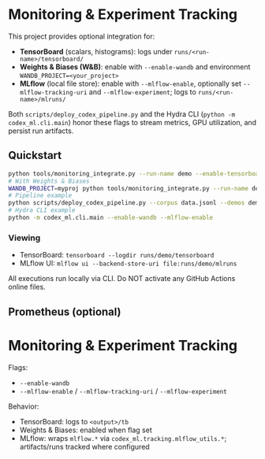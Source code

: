 # Monitoring & Experiment Tracking

This project provides optional integration for:
- **TensorBoard** (scalars, histograms): logs under `runs/<run-name>/tensorboard/`
- **Weights & Biases (W&B)**: enable with `--enable-wandb` and environment `WANDB_PROJECT=<your_project>`
- **MLflow** (local file store): enable with `--mlflow-enable`, optionally set `--mlflow-tracking-uri` and `--mlflow-experiment`; logs to `runs/<run-name>/mlruns/`

Both `scripts/deploy_codex_pipeline.py` and the Hydra CLI (`python -m codex_ml.cli.main`) honor these flags to stream metrics, GPU utilization, and persist run artifacts.

## Quickstart

```bash
python tools/monitoring_integrate.py --run-name demo --enable-tensorboard --enable-mlflow
# With Weights & Biases
WANDB_PROJECT=myproj python tools/monitoring_integrate.py --run-name demo --enable-tensorboard --enable-wandb
# Pipeline example
python scripts/deploy_codex_pipeline.py --corpus data.jsonl --demos demos.jsonl --prefs prefs.jsonl --output-dir out --enable-wandb --mlflow-enable
# Hydra CLI example
python -m codex_ml.cli.main --enable-wandb --mlflow-enable
```

### Viewing
- TensorBoard: `tensorboard --logdir runs/demo/tensorboard`
- MLflow UI: `mlflow ui --backend-store-uri file:runs/demo/mlruns`

All executions run locally via CLI. Do NOT activate any GitHub Actions online files.

## Prometheus (optional)

<!-- SENTINEL -->
<!-- BEGIN: CODEX_MONITORING_DOC -->
# Monitoring & Experiment Tracking

Flags:
- `--enable-wandb`
- `--mlflow-enable` / `--mlflow-tracking-uri` / `--mlflow-experiment`

Behavior:
- TensorBoard: logs to `<output>/tb`
- Weights & Biases: enabled when flag set
- MLflow: wraps `mlflow.*` via `codex_ml.tracking.mlflow_utils.*`; artifacts/runs tracked where configured
